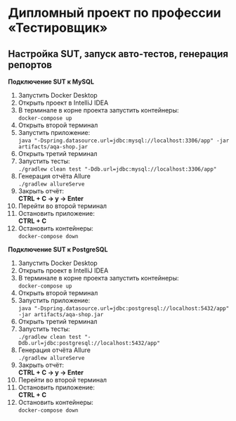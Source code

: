 # Дипломный проект по профессии «Тестировщик» #
## Настройка SUT, запуск авто-тестов, генерация репортов ##
**Подключение SUT к MySQL**
1. Запустить Docker Desktop
2. Открыть проект в IntelliJ IDEA
3. В терминале в корне проекта запустить контейнеры: <br/>
`docker-compose up`
4. Открыть второй терминал
5. Запустить приложение:<br/>
`java "-Dspring.datasource.url=jdbc:mysql://localhost:3306/app" -jar artifacts/aqa-shop.jar`
6. Открыть третий терминал
7. Запустить тесты:<br/>`./gradlew clean test "-Ddb.url=jdbc:mysql://localhost:3306/app"`
8. Генерация отчёта Allure<br/>
`./gradlew allureServe`
9. Закрыть отчёт:<br/>
**CTRL + C -> y -> Enter**
10. Перейти во второй терминал
11. Остановить приложение:<br/>
    **CTRL + C**
12. Остановить контейнеры:<br/>
    `docker-compose down`

**Подключение SUT к PostgreSQL**

1. Запустить Docker Desktop
2. Открыть проект в IntelliJ IDEA
3. В терминале в корне проекта запустить контейнеры: <br/>
   `docker-compose up`
4. Открыть второй терминал
5. Запустить приложение:<br/>
   `java "-Dspring.datasource.url=jdbc:postgresql://localhost:5432/app" -jar artifacts/aqa-shop.jar`
6. Открыть третий терминал
7. Запустить тесты:<br/>`./gradlew clean test "-Ddb.url=jdbc:postgresql://localhost:5432/app"`
8. Генерация отчёта Allure<br/>
   `./gradlew allureServe`
9. Закрыть отчёт:<br/>
   **CTRL + C -> y -> Enter**
10. Перейти во второй терминал
11. Остановить приложение:<br/>
    **CTRL + C**
12. Остановить контейнеры:<br/>
    `docker-compose down`